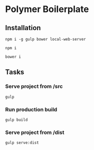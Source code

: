 # Polymer Boilerplate 

## Installation 

`npm i -g gulp bower local-web-server` 

`npm i` 

`bower i` 

## Tasks 

### Serve project from /src 

`gulp` 

### Run production build 

`gulp build` 

### Serve project from /dist 

`gulp serve:dist` 
